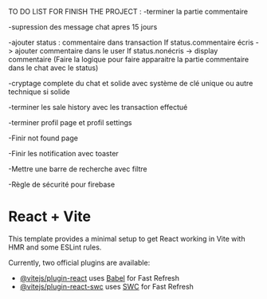 TO DO LIST FOR FINISH THE PROJECT :
-terminer la partie commentaire

-supression des message chat apres 15 jours

-ajouter status : commentaire dans transaction
If status.commentaire écris -> ajouter commentaire dans le user
If status.nonécris -> display commentaire
(Faire la logique pour faire apparaitre la partie commentaire dans le chat avec le status)

-cryptage complete du chat et solide avec système de clé unique ou autre technique si solide

-terminer les sale history avec les transaction effectué

-terminer profil page et profil settings

-Finir not found page

-Finir les notification avec toaster

-Mettre une barre de recherche avec filtre

-Règle de sécurité pour firebase



# React + Vite

This template provides a minimal setup to get React working in Vite with HMR and some ESLint rules.

Currently, two official plugins are available:

- [@vitejs/plugin-react](https://github.com/vitejs/vite-plugin-react/blob/main/packages/plugin-react/README.md) uses [Babel](https://babeljs.io/) for Fast Refresh
- [@vitejs/plugin-react-swc](https://github.com/vitejs/vite-plugin-react-swc) uses [SWC](https://swc.rs/) for Fast Refresh
